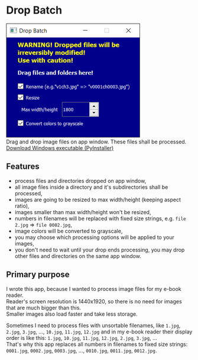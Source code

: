 # Drop Batch
![App Window](README_files/AppScreenshot.png)  
Drag and drop image files on app window. These files shall be processed.  
[Download Windows executable (PyInstaller)](https://github.com/JasonSpine/DropBatch/releases/download/v1.0/DropBatch.zip)
## Features
* process files and directories dropped on app window,
* all image files inside a directory and it's subdirectories shall be processed,
* images are going to be resized to max width/height (keeping aspect ratio),
* images smaller than max width/height won't be resized,
* numbers in filenames will be replaced with fixed size strings, e.g. ``file 2.jpg`` => ``file 0002.jpg``,
* image colors will be converted to grayscale,
* you may choose which processing options will be applied to your images,
* you don't need to wait until your drop ends processing, you may drop other files and directories on the same app window.

## Primary purpose
I wrote this app, because I wanted to process image files for my e-book reader.  
Reader's screen resolution is 1440x1920, so there is no need for images that are much bigger than this.  
Smaller images also load faster and take less storage.  
  
Sometimes I need to process files with unsortable filenames, like ``1.jpg``, ``2.jpg``, ``3.jpg``, ..., ``10.jpg``, ``11.jpg``, ``12.jpg`` and in my e-book reader their display order is like this: ``1.jpg``, ``10.jpg``, ``11.jpg``, ``12.jpg``, ``2.jpg``, ``3.jpg``, ...  
That's why this app replaces all numbers in filenames to fixed size strings: ``0001.jpg``, ``0002.jpg``, ``0003.jpg``, ..., ``0010.jpg``, ``0011.jpg``, ``0012.jpg``.
